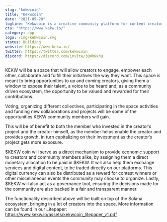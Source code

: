 ```yaml
---
slug: "kekwcoin"
title: "Kekwcoin"
date: "2021-05-28"
logline: "Kekwcoin is a creative community platform for content creators to monetize their artwork and get financial support from investors."
cta: "https://www.kekw.io/"
category: app
logo: /img/kekwcoin.svg
status: Building
website: https://www.kekw.io/
twitter: https://twitter.com/kekwcoin
discord: https://discord.com/invite/3QWhNxhQ
---
```


KEKW will be a space that will allow creators to engage, empower each other, collaborate and fulfill their initiatives the way they want. This space is meant to bring opportunities to up and coming creators, giving them a window to expose their talent, a voice to be heard and, as a community driven ecosystem, the opportunity to be valued and rewarded for their contributions.

Voting, organizing different collectives, participating in the space activities and funding new collaborations and projects will be some of the opportunities KEKW community members will gain.

This will be of benefit to both the member who invested in the creator’s project and the creator himself, as the member helps enable the creator and provides growth, in turn capitalizing on their investment as the creator’s project
gets more exposure.

$KEKW coin will serve as a direct mechanism to provide economic support to creators and community members alike, by assigning them a direct monetary allocation to be paid in $KEKW. It
will also help them exchange services and digital content, to be traded directly on our platforms. This
digital currency can also be distributed as a reward for contest winners or other miscellaneous events
the community may choose to organize. Lastly, $KEKW will also act as a governance tool, ensuring the decisions made for the community are also backed in a fair and transparent manner.

The functionality described above will be built on top of the Solana ecosystem, bringing in a lot of creators into the space. More information can be found in our Litepaper: https://www.kekw.io/assets/kekwcoin_litepaper_v1.pdf
